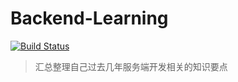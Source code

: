 Backend-Learning
================

[![Build Status](https://travis-ci.org/wangweiX/backend-learning.svg?branch=master)](https://travis-ci.org/wangweiX/backend-learning)

> 汇总整理自己过去几年服务端开发相关的知识要点

